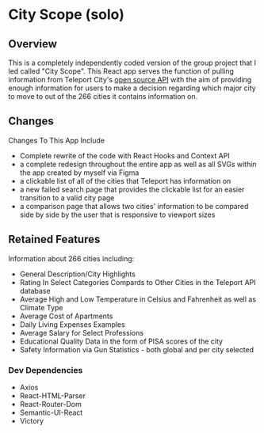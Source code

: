 # City Scope (solo)

## Overview 
This is a completely independently coded version of the group project that I led called "City Scope". This React app serves the function of pulling information from Teleport City's [open source API](https://developers.teleport.org/api/) with the aim of providing enough information for users to make a decision regarding which major city to move to out of the 266 cities it contains information on.

## Changes

Changes To This App Include
- Complete rewrite of the code with React Hooks and Context API
- a complete redesign throughout the entire app as well as all SVGs within the app created by myself via Figma
- a clickable list of all of the cities that Teleport has information on
- a new failed search page that provides the clickable list for an easier transition to a valid city page
- a comparison page that allows two cities' information to be compared side by side by the user that is 
  responsive to viewport sizes

## Retained Features

Information about 266 cities including:
- General Description/City Highlights
- Rating In Select Categories Compards to Other Cities in the Teleport API database
- Average High and Low Temperature in Celsius and Fahrenheit as well as Climate Type
- Average Cost of Apartments
- Daily Living Expenses Examples
- Average Salary for Select Professions
- Educational Quality Data in the form of PISA scores of the city
- Safety Information via Gun Statistics - both global and per city selected

### Dev Dependencies
- Axios
- React-HTML-Parser
- React-Router-Dom
- Semantic-UI-React
- Victory

